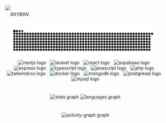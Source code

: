 <img align="left" height="160" src="https://camo.githubusercontent.com/8c543a24600564e852502fa52513da92c8e09c29840a24ad6e2b9b302f02e9aa/68747470733a2f2f757466732e696f2f662f39663561353937362d326665652d346230612d396362382d6534646238393964663763622d3169386b332e6a7067"  />

<div align="left">

<h6 align="left">RXYBXN</h6>

<img src="https://raw.githubusercontent.com/ravendelarama/ravendelarama/output/snake.svg" alt="Snake animation" height="100" />
</div>

<div align="center">
  <img src="https://cdn.jsdelivr.net/gh/devicons/devicon/icons/nextjs/nextjs-original.svg" height="40" alt="nextjs logo"  />
  <img width="5" />
  <img src="https://cdn.simpleicons.org/laravel/FF2D20" height="40" alt="laravel logo"  />
  <img width="5" />
  <img src="https://cdn.simpleicons.org/react/61DAFB" height="40" alt="react logo"  />
  <img width="5" />
  <img src="https://skillicons.dev/icons?i=supabase" height="40" alt="supabase logo"  />
  <img width="5" />
  <img src="https://skillicons.dev/icons?i=express" height="40" alt="express logo"  />
  <img width="5" />
  <img src="https://skillicons.dev/icons?i=ts" height="40" alt="typescript logo"  />
  <img width="5" />
  <img src="https://skillicons.dev/icons?i=js" height="40" alt="javascript logo"  />
  <img width="5" />
  <img src="https://cdn.simpleicons.org/php/777BB4" height="40" alt="php logo"  />
  <img width="5" />
  <img src="https://cdn.simpleicons.org/tailwindcss/06B6D4" height="40" alt="tailwindcss logo"  />
  <img width="5" />
  <img src="https://cdn.simpleicons.org/docker/2496ED" height="40" alt="docker logo"  />
  <img width="5" />
  <img src="https://cdn.simpleicons.org/mongodb/47A248" height="40" alt="mongodb logo"  />
  <img width="5" />
  <img src="https://skillicons.dev/icons?i=postgres" height="40" alt="postgresql logo"  />
  <img width="5" />
  <img src="https://skillicons.dev/icons?i=mysql" height="40" alt="mysql logo"  />
</div>

###

<br clear="both">

<div align="center">
  <img src="https://github-readme-stats.vercel.app/api?username=ravendelarama&hide_title=false&hide_rank=false&show_icons=true&include_all_commits=true&count_private=true&disable_animations=false&theme=github_dark&locale=en&hide_border=false&order=1" height="120" alt="stats graph"  />
  <img src="https://github-readme-stats.vercel.app/api/top-langs?username=ravendelarama&locale=en&hide_title=false&layout=compact&card_width=320&langs_count=5&theme=github_dark&hide_border=false&order=2" height="120" alt="languages graph"  />
</div>

###

<br clear="both">

<div align="center">
  <img src="https://github-readme-activity-graph.vercel.app/graph?username=ravendelarama&radius=16&theme=github-dark&area=true&order=5&hide_title=false&hide_border=false" height="300" alt="activity-graph graph"  />
</div>

###
